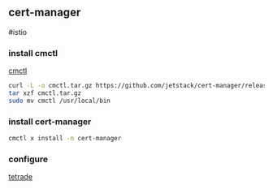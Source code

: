 ## cert-manager
#istio 

### install cmctl
[cmctl](https://cert-manager.io/docs/usage/cmctl/)

```bash
curl -L -o cmctl.tar.gz https://github.com/jetstack/cert-manager/releases/latest/download/cmctl-linux-arch.tar.gz
tar xzf cmctl.tar.gz
sudo mv cmctl /usr/local/bin
```

### install cert-manager
```bash
cmctl x install -n cert-manager
```

### configure 
[tetrade](https://istio.tetratelabs.io/istio-ca-certs-integrations/cert-manager-integration/)

